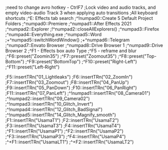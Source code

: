 ;need to change avro hotkey - CtrlF7
;Lock video and audio tracks, and empty video-audio Track 3 when applying auto transitions
;All keyboard shortcuts
;^E: Effects tab search
;^!numpad0::Create 5 Default Project Folders
;^numpad0::Premiere
;^numpad1::After Effects 2021
;^numpad2::Explorer
;!^numpad2::closeAllExplorers()
;^numpad3::Firefox
;^numpad4::Everything.exe
;^numpad5::Word
;+^numpad5::switchWordWindow()
;+^numpad6::Telegram
;^numpad7::Envato Browser
;^numpad8::Drive Browser 1
;^numpad9::Drive Browser 2
;^F1 - Effects box auto Type
;^F5 - reframe and blur
;^F6::preset("Zoomin35")
;^F7::preset("Zoomout35")
;^F8::preset("Top-Bottom")
;^F9::preset("BottomTop")
;^F10::preset("Right-Left")
;^F11::preset("Left-Right")

;F5::insertTRn("01_Lightleaks")
;F6::insertTRn("02_ZoomIn")
;F7::insertTRn("03_Zoomout")
;F8::insertTRn("04_PanUp")
;F9::insertTRn("05_PanDown")
;F10::insertTRn("06_PanRight")
;F11::insertTRn("07_PanLeft")
;^!numpad1::insertTRn("08_Camera01")
;^!numpad2::insertTRn("09_Camera02")
;^!numpad3::insertTRn("10_Glitch_Invert")
;^!numpad4::insertTRn("12_Glitch_BadSignal")
;^!numpad5::insertTRn("14_Glitch_Magnify_smooth")
;F1::insertTRn("UsamaT1")
;F2::insertTRn("UsamaT2")
;F3::insertTRn("UsamaT3")
;F4::insertTRn("UsamaT4")
;^F1::insertTRn("UsamaP1")
;^F2::insertTRn("UsamaP2")
;^F3::insertTRn("UsamaP3")
;^F4::insertTRn("UsamaP4")
;^+F1::insertTRn("UsamaLT1")
;^+F2::insertTRn("UsamaLT2")
